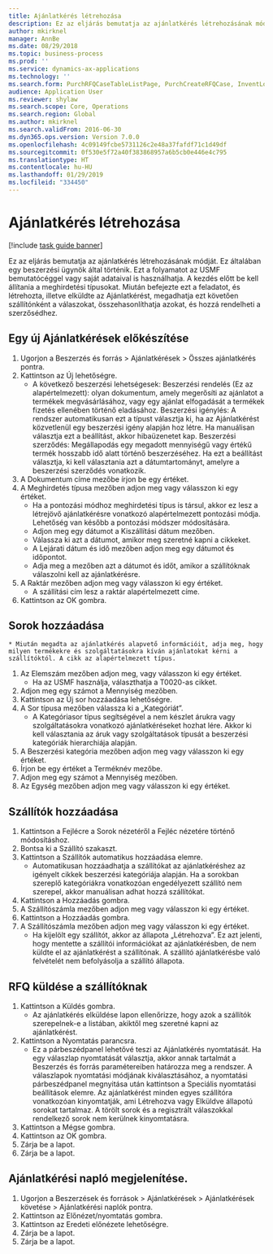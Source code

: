 ```yaml
---
title: Ajánlatkérés létrehozása
description: Ez az eljárás bemutatja az ajánlatkérés létrehozásának módját.
author: mkirknel
manager: AnnBe
ms.date: 08/29/2018
ms.topic: business-process
ms.prod: ''
ms.service: dynamics-ax-applications
ms.technology: ''
ms.search.form: PurchRFQCaseTableListPage, PurchCreateRFQCase, InventLocationIdLookup, PurchRFQCaseTable, InventItemIdLookupSimple, EcoResCategorySingleLookup, UnitOfMeasureLookup, PurchRFQEditLines, PurchRFQEditLinesPrintOptions, VendRFQJournal, SrsReportViewerForm
audience: Application User
ms.reviewer: shylaw
ms.search.scope: Core, Operations
ms.search.region: Global
ms.author: mkirknel
ms.search.validFrom: 2016-06-30
ms.dyn365.ops.version: Version 7.0.0
ms.openlocfilehash: 4c09149fcbe5731126c2e48a37fafdf71c1d49df
ms.sourcegitcommit: 0f530e5f72a40f383868957a6b5cb0e446e4c795
ms.translationtype: HT
ms.contentlocale: hu-HU
ms.lasthandoff: 01/29/2019
ms.locfileid: "334450"
---
```

# <a name="create-a-request-for-quotation"></a>Ajánlatkérés létrehozása

[!include [task guide banner](../../includes/task-guide-banner.md)]

Ez az eljárás bemutatja az ajánlatkérés létrehozásának módját. Ez általában egy beszerzési ügynök által történik. Ezt a folyamatot az USMF bemutatócéggel vagy saját adataival is használhatja. A kezdés előtt be kell állítania a meghirdetési típusokat. Miután befejezte ezt a feladatot, és létrehozta, illetve elküldte az Ajánlatkérést, megadhatja ezt követően szállítónként a válaszokat, összehasonlíthatja azokat, és hozzá rendelheti a szerzősédhez.


## <a name="prepare-a-new-rfq"></a>Egy új Ajánlatkérések előkészítése
1. Ugorjon a Beszerzés és forrás > Ajánlatkérések > Összes ajánlatkérés pontra.
2. Kattintson az Új lehetőségre.
    * A következő beszerzési lehetségesek: Beszerzési rendelés (Ez az alapértelmezett): olyan dokumentum, amely megerősíti az ajánlatot a termékek megvásárlásához, vagy egy ajánlat elfogadását a termékek fizetés ellenében történő eladásához. Beszerzési igénylés: A rendszer automatikusan ezt a típust választja ki, ha az Ajánlatkérést közvetlenül egy beszerzési igény alapján hoz létre. Ha manuálisan választja ezt a beállítást, akkor hibaüzenetet kap. Beszerzési szerződés: Megállapodás egy megadott mennyiségű vagy értékű termék hosszabb idő alatt történő beszerzéséhez. Ha ezt a beállítást választja, ki kell választania azt a dátumtartományt, amelyre a beszerzési szerződés vonatkozik.  
3. A Dokumentum címe mezőbe írjon be egy értéket.
4. A Meghirdetés típusa mezőben adjon meg vagy válasszon ki egy értéket.
    * Ha a pontozási módhoz meghirdetési típus is társul, akkor ez lesz a létrejövő ajánlatkérésre vonatkozó alapértelmezett pontozási módja. Lehetőség van később a pontozási módszer módosítására.  
    * Adjon meg egy dátumot a Kiszállítási dátum mezőben.  
    * Válassza ki azt a dátumot, amikor meg szeretné kapni a cikkeket.  
    * A Lejárati dátum és idő mezőben adjon meg egy dátumot és időpontot.  
    * Adja meg a mezőben azt a dátumot és időt, amikor a szállítóknak válaszolni kell az ajánlatkérésre.  
5. A Raktár mezőben adjon meg vagy válasszon ki egy értéket.
    * A szállítási cím lesz a raktár alapértelmezett címe.  
6. Kattintson az OK gombra.

## <a name="add-lines"></a>Sorok hozzáadása
    * Miután megadta az ajánlatkérés alapvető információit, adja meg, hogy milyen termékekre és szolgáltatásokra kíván ajánlatokat kérni a szállítóktól. A cikk az alapértelmezett típus.   
1. Az Elemszám mezőben adjon meg, vagy válasszon ki egy értéket.
    * Ha az USMF használja, választhatja a T0020-as cikket.  
2. Adjon meg egy számot a Mennyiség mezőben.
3. Kattintson az Új sor hozzáadása lehetőségre.
4. A Sor típusa mezőben válassza ki a „Kategóriát”.
    * A Kategóriasor típus segítségével a nem készlet árukra vagy szolgáltatásokra vonatkozó ajánlatkéréseket hozhat lére. Akkor ki kell választania az áruk vagy szolgáltatások típusát a beszerzési kategóriák hierarchiája alapján.  
5. A Beszerzési kategória mezőben adjon meg vagy válasszon ki egy értéket.
6. Írjon be egy értéket a Terméknév mezőbe.
7. Adjon meg egy számot a Mennyiség mezőben.
8. Az Egység mezőben adjon meg vagy válasszon ki egy értéket.

## <a name="add-vendors"></a>Szállítók hozzáadása
1. Kattintson a Fejlécre a Sorok nézetéről a Fejléc nézetére történő módosításhoz. 
2. Bontsa ki a Szállító szakaszt.
3. Kattintson a Szállítók automatikus hozzáadása elemre.
    * Automatikusan hozzáadhatja a szállítókat az ajánlatkéréshez az igényelt cikkek beszerzési kategóriája alapján. Ha a sorokban szereplő kategóriákra vonatkozóan engedélyezett szállító nem szerepel, akkor manuálisan adhat hozzá szállítókat.  
4. Kattintson a Hozzáadás gombra.
5. A Szállítószámla mezőben adjon meg vagy válasszon ki egy értéket.
6. Kattintson a Hozzáadás gombra.
7. A Szállítószámla mezőben adjon meg vagy válasszon ki egy értéket.
    * Ha kijelölt egy szállítót, akkor az állapota „Létrehozva”. Ez azt jelenti, hogy mentette a szállítói információkat az ajánlatkérésben, de nem küldte el az ajánlatkérést a szállítónak. A szállító ajánlatkérésbe való felvételét nem befolyásolja a szállító állapota.  

## <a name="send-the-rfq-to-vendors"></a>RFQ küldése a szállítóknak
1. Kattintson a Küldés gombra.
    * Az ajánlatkérés elküldése lapon ellenőrizze, hogy azok a szállítók szerepelnek-e a listában, akiktől meg szeretné kapni az ajánlatkérést.  
2. Kattintson a Nyomtatás parancsra.
    * Ez a párbeszédpanel lehetővé teszi az Ajánlatkérés nyomtatását. Ha egy válaszlap nyomtatását választja, akkor annak tartalmát a Beszerzés és forrás paramétereiben határozza meg a rendszer. A válaszlapok nyomtatási módjának kiválasztásához, a nyomtatási párbeszédpanel megnyitása után kattintson a Speciális nyomtatási beállítások elemre. Az ajánlatkérést minden egyes szállítóra vonatkozóan kinyomtatják, ami Létrehozva vagy Elküldve állapotú sorokat tartalmaz. A törölt sorok és a regisztrált válaszokkal rendelkező sorok nem kerülnek kinyomtatásra.   
3. Kattintson a Mégse gombra.
4. Kattintson az OK gombra.
5. Zárja be a lapot.
6. Zárja be a lapot.

## <a name="view-the-rfq-journal"></a>Ajánlatkérési napló megjelenítése.
1. Ugorjon a Beszerzések és források > Ajánlatkérések > Ajánlatkérések követése > Ajánlatkérési naplók pontra.
2. Kattintson az Előnézet/nyomtatás gombra.
3. Kattintson az Eredeti előnézete lehetőségre.
4. Zárja be a lapot.
5. Zárja be a lapot.

